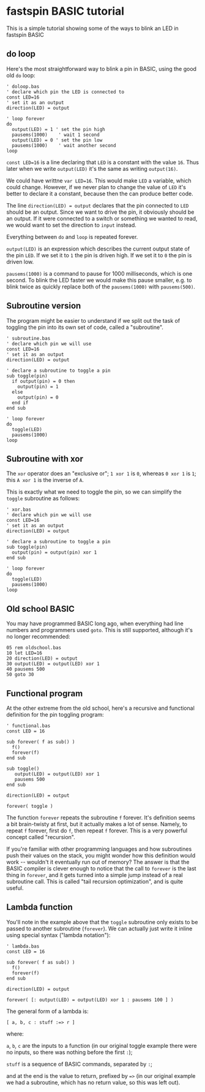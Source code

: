 # fastspin BASIC tutorial

This is a simple tutorial showing some of the ways to blink an LED in
fastspin BASIC

## do loop

Here's the most straightforward way to blink a pin in BASIC, using
the good old `do` loop:
```
' doloop.bas
' declare which pin the LED is connected to
const LED=16
' set it as an output
direction(LED) = output

' loop forever
do
  output(LED) = 1 ' set the pin high
  pausems(1000)    ' wait 1 second
  output(LED) = 0 ' set the pin low
  pausems(1000)    ' wait another second
loop
```

`const LED=16` is a line declaring that `LED` is a constant with the value `16`. Thus later when we write `output(LED)` it's the same as writing `output(16)`.

We could have writtne `var LED=16`. This would make `LED` a variable, which could change. However, if we never plan to change the value of `LED` it's better to declare it a constant, because then the can produce better code.

The line `direction(LED) = output` declares that the pin connected to `LED` should be an output. Since we want to drive the pin, it obviously should be an output. If it were connected to a switch or something we wanted to read, we would want to set the direction to `input` instead.

Everything between `do` and `loop` is repeated forever.

`output(LED)` is an expression which describes the current output state of the pin `LED`. If we set it to `1` the pin is driven high. If we set it to `0` the pin is driven low.

`pausems(1000)` is a command to pause for 1000 milliseconds, which is one second. To blink the LED faster we would make this pause smaller, e.g. to blink twice as quickly replace both of the `pausems(1000)` with `pausems(500)`.

## Subroutine version

The program might be easier to understand if we split out the task of toggling the pin into its own set of code, called a "subroutine".
```
' subroutine.bas
' declare which pin we will use
const LED=16
' set it as an output
direction(LED) = output

' declare a subroutine to toggle a pin
sub toggle(pin)
  if output(pin) = 0 then
    output(pin) = 1
  else
    output(pin) = 0
  end if
end sub

' loop forever
do
  toggle(LED)
  pausems(1000)
loop
```

## Subroutine with xor

The `xor` operator does an "exclusive or"; `1 xor 1` is `0`, whereas `0 xor 1` is `1`; this `A xor 1` is the inverse of `A`.

This is exactly what we need to toggle the pin, so we can simplify the `toggle` subroutine as follows:
```
' xor.bas
' declare which pin we will use
const LED=16
' set it as an output
direction(LED) = output

' declare a subroutine to toggle a pin
sub toggle(pin)
  output(pin) = output(pin) xor 1
end sub

' loop forever
do
  toggle(LED)
  pausems(1000)
loop
```

## Old school BASIC

You may have programmed BASIC long ago, when everything had line numbers and programmers used `goto`. This is still supported, although it's no longer recommended:
```
05 rem oldschool.bas
10 let LED=16
20 direction(LED) = output
30 output(LED) = output(LED) xor 1
40 pausems 500
50 goto 30
```

## Functional program

At the other extreme from the old school, here's a recursive and functional definition for the pin toggling program:

```
' functional.bas
const LED = 16

sub forever( f as sub() )
  f()
  forever(f)
end sub

sub toggle()
   output(LED) = output(LED) xor 1
   pausems 500
end sub

direction(LED) = output

forever( toggle )
```

The function `forever` repeats the subroutine `f` forever. It's definition seems a bit brain-twisty at first, but it actually makes a lot of sense. Namely, to repeat `f` forever, first do `f`, then repeat `f` forever. This is a very powerful concept called "recursion".

If you're familiar with other programming languages and how subroutines push their values on the stack, you might wonder how this definition would work -- wouldn't it eventually run out of memory? The answer is that the BASIC compiler is clever enough to notice that the call to `forever` is the last thing in `forever`, and it gets turned into a simple jump instead of a real subroutine call. This is called "tail recursion optimization", and is quite useful.

## Lambda function

You'll note in the example above that the `toggle` subroutine only exists to be passed to another subroutine (`forever`). We can actually just write it inline using special syntax ("lambda notation"):
```
' lambda.bas
const LED = 16

sub forever( f as sub() )
  f()
  forever(f)
end sub

direction(LED) = output

forever( [: output(LED) = output(LED) xor 1 : pausems 100 ] )
```

The general form of a lambda is:
```
[ a, b, c : stuff :=> r ]
```
where:

`a`, `b`, `c` are the inputs to a function (in our original toggle example there were no inputs, so there was nothing before the first `:`);

`stuff` is a sequence of BASIC commands, separated by `:`;

and at the end is the value to return, prefixed by `=>` (in our original example we had a subroutine, which has no return value, so this was left out).
